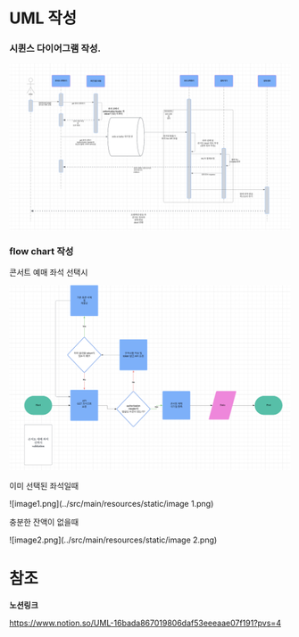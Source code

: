 # UML 작성

### 시퀸스 다이어그램 작성. 


![sequence.png](../src/main/resources/static/sequence.png)

### flow chart 작성
 
콘서트 예매 좌석 선택시

![image.png](../src/main/resources/static/image.png)

이미 선택된 좌석일때

![image1.png](../src/main/resources/static/image 1.png)

충분한 잔액이 없을때 

![image2.png](../src/main/resources/static/image 2.png)


# 참조

**노션링크**

https://www.notion.so/UML-16bada867019806daf53eeeaae07f191?pvs=4